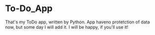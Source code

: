 # To-Do_App
That's my ToDo app, written by Python. App haveno protetction of data now, but some day I will add it.
I will be happy, if you'll use it!
